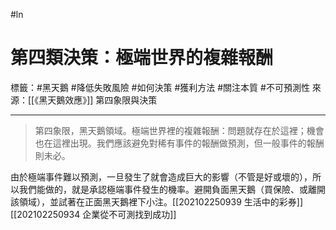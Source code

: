 #ln 
# 第四類決策：極端世界的複雜報酬
標籤：#黑天鵝  #降低失敗風險 #如何決策 #獲利方法 #關注本質 #不可預測性 
來源：[[《黑天鵝效應》]] 第四象限與決策

---

> 第四象限，黑天鵝領域。極端世界裡的複雜報酬：問題就存在於這裡；機會也在這裡出現。我們應該避免對稀有事件的報酬做預測，但一般事件的報酬則未必。

由於極端事件難以預測，一旦發生了就會造成巨大的影響（不管是好或壞的），所以我們能做的，就是承認極端事件發生的機率。避開負面黑天鵝（買保險、或離開該領域），並試著在正面黑天鵝裡下小注。[[202102250939 生活中的彩券]] [[202102250934 企業從不可測找到成功]]